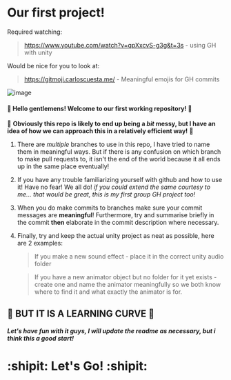 # Our first project!

Required watching:
  > https://www.youtube.com/watch?v=qpXxcvS-g3g&t=3s - using GH with unity
  
Would be nice for you to look at:
  > https://gitmoji.carloscuesta.me/ - Meaningful emojis for GH commits

![image](https://user-images.githubusercontent.com/56073739/93709224-7ea78380-fb34-11ea-9ccf-31be8481e471.png)

#### :tada: Hello gentlemens! Welcome to our first working repository! :tada:

:construction: **Obviously this repo is likely to end up being a _bit_ messy, but I have an idea of how we can approach this in a relatively efficient way!** :construction:

1. There are _multiple_ branches to use in this repo, I have tried to name them in meaningful ways. But if there is any confusion on which branch to make pull requests to, it isn't the end of the world because it all ends up in the same place eventually!

2. If you have any trouble familiarizing yourself with github and how to use it! Have no fear! We all do! _if you could extend the same courtesy to me... that would be great, this is my first group GH project too!_

3. When you do make commits to branches make sure your commit messages are __meaningful__! Furthermore, try and summarise briefly in the commit __then__ elaborate in the commit description where necessary.

4. Finally, try and keep the actual unity project as neat as possible, here are 2 examples:
      > If you make a new sound effect - place it in the correct unity audio folder
  
      > If you have a new animator object but no folder for it yet exists - create one and name the animator        meaningfully so we both know where to find it and what exactly the animator is for.

## :wrench: BUT IT IS A LEARNING CURVE :wrench:
##### Let's have fun with it guys, I will update the readme as necessary, but i think this a good start!

# :shipit: Let's Go! :shipit:
